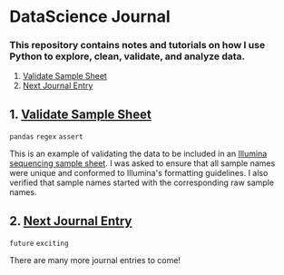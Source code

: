 # DataScience Journal
### This repository contains notes and tutorials on how I use Python to explore, clean, validate, and analyze data.

1. [Validate Sample Sheet](#validat-sample-sheet)
1. [Next Journal Entry](#next-journal-entry)

## 1. [Validate Sample Sheet](VerifyCSV.ipynb)
`pandas` `regex` `assert`

This is an example of validating the data to be included in an [Illumina sequencing sample sheet](https://www.illumina.com/content/dam/illumina-marketing/documents/products/technotes/sequencing-sheet-format-specifications-technical-note-970-2017-004.pdf).  I was asked to ensure that all sample names were unique and conformed to Illumina's formatting guidelines. I also verified that sample names started with the corresponding raw sample names.

## 2. [Next Journal Entry](https://www.seanbeagle.com)
`future` `exciting`

There are many more journal entries to come!
